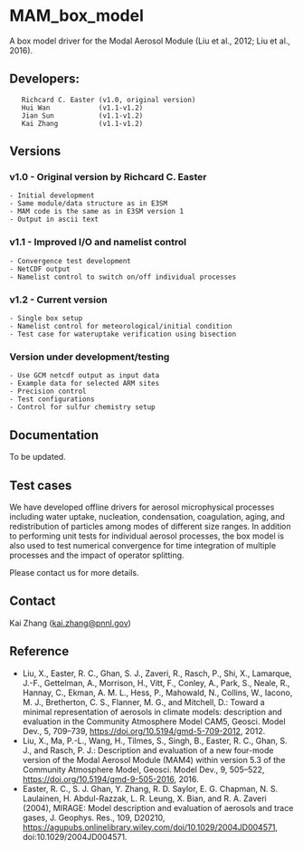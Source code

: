 # MAM_box_model

A box model driver for the Modal Aerosol Module (Liu et al., 2012; Liu et al., 2016). 


## Developers: 

```
   Richcard C. Easter (v1.0, original version)  
   Hui Wan            (v1.1-v1.2) 
   Jian Sun           (v1.1-v1.2) 
   Kai Zhang          (v1.1-v1.2) 
```

## Versions

### v1.0 - Original version by Richcard C. Easter

    - Initial development  
    - Same module/data structure as in E3SM
    - MAM code is the same as in E3SM version 1
    - Output in ascii text

### v1.1 - Improved I/O and namelist control 

    - Convergence test development
    - NetCDF output 
    - Namelist control to switch on/off individual processes 

### v1.2 - Current version 

    - Single box setup 
    - Namelist control for meteorological/initial condition 
    - Test case for wateruptake verification using bisection

### Version under development/testing

    - Use GCM netcdf output as input data 
    - Example data for selected ARM sites 
    - Precision control 
    - Test configurations 
    - Control for sulfur chemistry setup 

## Documentation 

To be updated.  

## Test cases

We have developed offline drivers for aerosol microphysical processes including water uptake, nucleation, condensation, coagulation, aging, and redistribution of particles among modes of different size ranges. In addition to performing unit tests for individual aerosol processes, the box model is also used to test numerical convergence for time integration of multiple processes and the impact of operator splitting. 

Please contact us for more details. 

## Contact

Kai Zhang (kai.zhang@pnnl.gov) 

## Reference 

- Liu, X., Easter, R. C., Ghan, S. J., Zaveri, R., Rasch, P., Shi, X., Lamarque, J.-F., Gettelman, A., Morrison, H., Vitt, F., Conley, A., Park, S., Neale, R., Hannay, C., Ekman, A. M. L., Hess, P., Mahowald, N., Collins, W., Iacono, M. J., Bretherton, C. S., Flanner, M. G., and Mitchell, D.: Toward a minimal representation of aerosols in climate models: description and evaluation in the Community Atmosphere Model CAM5, Geosci. Model Dev., 5, 709–739, https://doi.org/10.5194/gmd-5-709-2012, 2012. 
- Liu, X., Ma, P.-L., Wang, H., Tilmes, S., Singh, B., Easter, R. C., Ghan, S. J., and Rasch, P. J.: Description and evaluation of a new four-mode version of the Modal Aerosol Module (MAM4) within version 5.3 of the Community Atmosphere Model, Geosci. Model Dev., 9, 505–522, https://doi.org/10.5194/gmd-9-505-2016, 2016.  
- Easter, R. C., S. J. Ghan, Y. Zhang, R. D. Saylor, E. G. Chapman, N. S. Laulainen, H. Abdul-Razzak, L. R. Leung, X. Bian, and R. A. Zaveri (2004), MIRAGE: Model description and evaluation of aerosols and trace gases, J. Geophys. Res., 109, D20210, https://agupubs.onlinelibrary.wiley.com/doi/10.1029/2004JD004571, doi:10.1029/2004JD004571.



